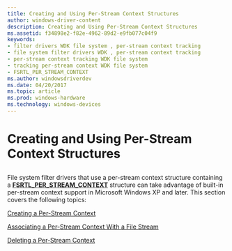 ```yaml
---
title: Creating and Using Per-Stream Context Structures
author: windows-driver-content
description: Creating and Using Per-Stream Context Structures
ms.assetid: f34898e2-f82e-4962-89d2-e9fb077c04f9
keywords:
- filter drivers WDK file system , per-stream context tracking
- file system filter drivers WDK , per-stream context tracking
- per-stream context tracking WDK file system
- tracking per-stream context WDK file system
- FSRTL_PER_STREAM_CONTEXT
ms.author: windowsdriverdev
ms.date: 04/20/2017
ms.topic: article
ms.prod: windows-hardware
ms.technology: windows-devices
---
```


# Creating and Using Per-Stream Context Structures


## <span id="ddk_creating_and_using_per_stream_context_structures_if"></span><span id="DDK_CREATING_AND_USING_PER_STREAM_CONTEXT_STRUCTURES_IF"></span>


File system filter drivers that use a per-stream context structure containing a [**FSRTL\_PER\_STREAM\_CONTEXT**](https://msdn.microsoft.com/library/windows/hardware/ff547357) structure can take advantage of built-in per-stream context support in Microsoft Windows XP and later. This section covers the following topics:

[Creating a Per-Stream Context](creating-a-per-stream-context.md)

[Associating a Per-Stream Context With a File Stream](associating-a-per-stream-context-with-a-file-stream.md)

[Deleting a Per-Stream Context](deleting-a-per-stream-context.md)

 

 




